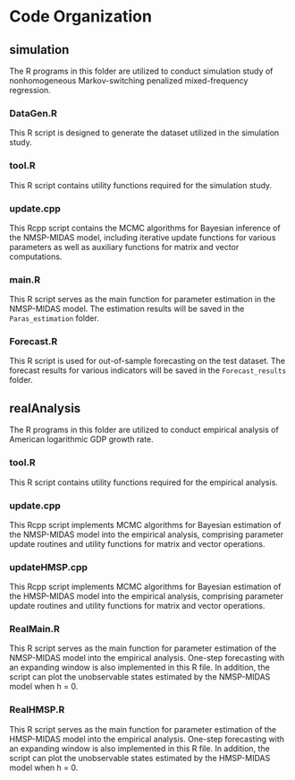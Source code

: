 # Code Organization

## simulation
The R programs in this folder are utilized to conduct simulation study of nonhomogeneous Markov-switching penalized mixed-frequency regression.

### DataGen.R
This R script is designed to generate the dataset utilized in the simulation study.

### tool.R
This R script contains utility functions required for the simulation study.

### update.cpp
This Rcpp script contains the MCMC algorithms for Bayesian inference of the NMSP-MIDAS model, including iterative update functions for various parameters as well as auxiliary functions for matrix and vector computations. 

### main.R
This R script serves as the main function for parameter estimation in the NMSP-MIDAS model. The estimation results will be saved in the `Paras_estimation` folder.

### Forecast.R
This R script is used for out-of-sample forecasting on the test dataset. The forecast results for various indicators will be saved in the `Forecast_results` folder.

## realAnalysis
The R programs in this folder are utilized to conduct empirical analysis of American logarithmic GDP growth rate. 

### tool.R
This R script contains utility functions required for the empirical analysis.

### update.cpp
This Rcpp script implements MCMC algorithms for Bayesian estimation of the NMSP-MIDAS model into the empirical analysis, comprising parameter update routines and utility functions for matrix and vector operations.

### updateHMSP.cpp
This Rcpp script implements MCMC algorithms for Bayesian estimation of the HMSP-MIDAS model into the empirical analysis, comprising parameter update routines and utility functions for matrix and vector operations.

### RealMain.R
This R script serves as the main function for parameter estimation of the NMSP-MIDAS model into the empirical analysis. One-step forecasting with an expanding window is also implemented in this R file. In addition, the script can plot the unobservable states estimated by the NMSP-MIDAS model when h = 0.

### RealHMSP.R
This R script serves as the main function for parameter estimation of the HMSP-MIDAS model into the empirical analysis. One-step forecasting with an expanding window is also implemented in this R file. In addition, the script can plot the unobservable states estimated by the HMSP-MIDAS model when h = 0.

